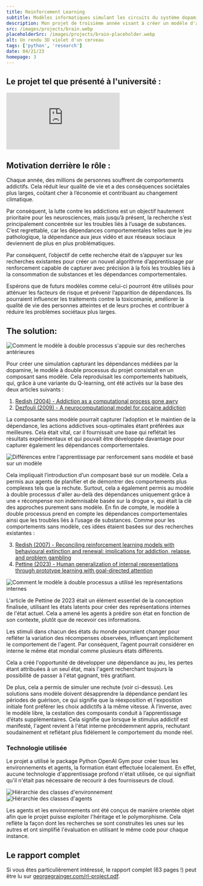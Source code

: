```yaml
---
title: Reinforcement Learning
subtitle: Modèles informatiques simulant les circuits du système dopaminergique dans le cerveau
description: Mon projet de troisième année visant à créer un modèle d'apprentissage par renforcement plus holistique qui pourrait simuler l'adoption et la progression de la toxicomanie et des troubles liés au jeu. En identifiant les principaux facteurs de risque, cette recherche pourrait aider à réduire l'impact de la dépendance sur les individus et la société en général.
src: /images/projects/brain.webp
placeholderSrc: /images/projects/brain-placeholder.webp
alt: Un rendu 3D violet d'un cerveau
tags: ['python', 'research']
date: 04/21/23
homepage: 3
---
```


<script>
    import LazyImage from '$lib/components/LazyImage.svelte';
    import mfmb from '$lib/assets/projects/reinforcement-learning/mf_vs_mb.svg';
    import designInfluence from '$lib/assets/projects/reinforcement-learning/design_influence.svg';
    import design from '$lib/assets/projects/reinforcement-learning/design.svg';
    import results from '$lib/assets/projects/reinforcement-learning/relapse.png';
    import resultsPlaceholder from '$lib/assets/projects/reinforcement-learning/relapse-placeholder.png';
    import agentHierarchy from '$lib/assets/projects/reinforcement-learning/agent_hierarchy.svg';
    import envHierarchy from '$lib/assets/projects/reinforcement-learning/environment_hierarchy.svg';
</script>

## Le projet tel que présenté à l'université :

<iframe src="https://www.youtube.com/embed/-Jsgl17cXuQ?si=SLcUPA5oBz7xd7bv" title="YouTube video player" frameborder="0" allow="accelerometer; autoplay; clipboard-write; encrypted-media; gyroscope; picture-in-picture; web-share" allowfullscreen></iframe>

## Motivation derrière le rôle :

Chaque année, des millions de personnes souffrent de comportements addictifs. Cela réduit leur qualité de vie et a des conséquences sociétales plus larges, coûtant cher à l’économie et contribuant au changement climatique.

Par conséquent, la lutte contre les addictions est un objectif hautement prioritaire pour les neurosciences, mais jusqu’à présent, la recherche s’est principalement concentrée sur les troubles liés à l’usage de substances. C’est regrettable, car les dépendances comportementales telles que le jeu pathologique, la dépendance aux jeux vidéo et aux réseaux sociaux deviennent de plus en plus problématiques.

Par conséquent, l’objectif de cette recherche était de s’appuyer sur les recherches existantes pour créer un nouvel algorithme d’apprentissage par renforcement capable de capturer avec précision à la fois les troubles liés à la consommation de substances et les dépendances comportementales.

Espérons que de futurs modèles comme celui-ci pourront être utilisés pour atténuer les facteurs de risque et prévenir l’apparition de dépendances. Ils pourraient influencer les traitements contre la toxicomanie, améliorer la qualité de vie des personnes atteintes et de leurs proches et contribuer à réduire les problèmes sociétaux plus larges.

## The solution:

<img src={designInfluence} alt="Comment le modèle à double processus s'appuie sur des recherches antérieures" loading="lazy" />

Pour créer une simulation capturant les dépendances médiées par la dopamine, le modèle à double processus du projet consistait en un composant sans modèle. Cela reproduisait les comportements habituels, qui, grâce à une variante du Q-learning, ont été activés sur la base des deux articles suivants :

1. [Redish (2004) - Addiction as a computational process gone awry](https://pubmed.ncbi.nlm.nih.gov/15591205/)
2. [Dezfouli (2009) - A neurocomputational model for cocaine addiction](https://pubmed.ncbi.nlm.nih.gov/19635010/)

La composante sans modèle pourrait capturer l’adoption et le maintien de la dépendance, les actions addictives sous-optimales étant préférées aux meilleures. Cela était vital, car il fournissait une base qui reflétait les résultats expérimentaux et qui pouvait être développée davantage pour capturer également les dépendances comportementales.

<img src={mfmb} alt="Différences entre l'apprentissage par renforcement sans modèle et basé sur un modèle" loading="lazy" />

Cela impliquait l’introduction d’un composant basé sur un modèle. Cela a permis aux agents de planifier et de démontrer des comportements plus complexes tels que la rechute. Surtout, cela a également permis au modèle à double processus d'aller au-delà des dépendances uniquement grâce à une « récompense non indemnisable basée sur la drogue », qui était la clé des approches purement sans modèle. En fin de compte, le modèle à double processus prend en compte les dépendances comportementales ainsi que les troubles liés à l’usage de substances. Comme pour les comportements sans modèle, ces idées étaient basées sur des recherches existantes :

3. [Redish (2007) - Reconciling reinforcement learning models with behavioural extinction and renewal: implications for addiction, relapse, and problem gambling](https://pubmed.ncbi.nlm.nih.gov/17638506/)
4. [Pettine (2023) - Human generalization of internal representations through prototype learning with goal-directed attention](https://www.nature.com/articles/s41562-023-01543-7)

<img src={design} alt="Comment le modèle à double processus a utilisé les représentations internes" loading="lazy" />

L'article de Pettine de 2023 était un élément essentiel de la conception finalisée, utilisant les états latents pour créer des représentations internes de l'état actuel. Cela a amené les agents à prédire son état en fonction de son contexte, plutôt que de recevoir ces informations.

Les stimuli dans chacun des états du monde pourraient changer pour refléter la variation des récompenses observées, influençant implicitement le comportement de l'agent. Par conséquent, l’agent pourrait considérer en interne le même état mondial comme plusieurs états différents.

Cela a créé l'opportunité de développer une dépendance au jeu, les pertes étant attribuées à un seul état, mais l'agent recherchant toujours la possibilité de passer à l'état gagnant, très gratifiant.

<LazyImage src={results} placeholderSrc={resultsPlaceholder} alt="Illustration selon laquelle le modèle à double processus était le seul capable de capturer les rechutes" loading="lazy" />

De plus, cela a permis de simuler une rechute (voir ci-dessus). Les solutions sans modèle doivent désapprendre la dépendance pendant les périodes de guérison, ce qui signifie que la réexposition et l'exposition initiale font préférer les choix addictifs à la même vitesse. À l’inverse, avec le modèle libre, la cestation des composants conduit à l’apprentissage d’états supplémentaires. Cela signifie que lorsque le stimulus addictif est manifesté, l'agent revient à l'état interne précédemment appris, rechutant soudainement et reflétant plus fidèlement le comportement du monde réel.

### Technologie utilisée

Le projet a utilisé le package Python OpenAI Gym pour créer tous les environnements et agents, la formation étant effectuée localement. En effet, aucune technologie d'apprentissage profond n'était utilisée, ce qui signifiait qu'il n'était pas nécessaire de recourir à des fournisseurs de cloud.

<img src={envHierarchy} alt="Hiérarchie des classes d'environnement" loading="lazy" />
<img src={agentHierarchy} alt="Hiérarchie des classes d'agents" loading="lazy" />

Les agents et les environnements ont été conçus de manière orientée objet afin que le projet puisse exploiter l'héritage et le polymorphisme. Cela reflète la façon dont les recherches se sont construites les unes sur les autres et ont simplifié l'évaluation en utilisant le même code pour chaque instance.

## Le rapport complet

Si vous êtes particulièrement intéressé, le rapport complet (63 pages !) peut être lu sur <a href="/rl-project.pdf" target="_blank">georgegrainger.com/rl-project.pdf</a>.
